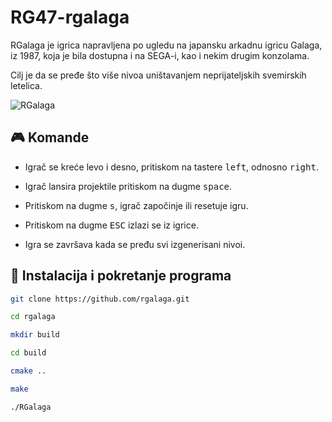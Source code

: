 # RG47-rgalaga
RGalaga je igrica napravljena po ugledu na japansku arkadnu igricu Galaga, iz 1987, koja je bila dostupna i na SEGA-i, kao i nekim drugim konzolama.

Cilj je da se pređe što više nivoa uništavanjem neprijateljskih svemirskih letelica.

![RGalaga](https://github.com/rgalaga/blob/master/screenshots/rgalaga_05_2.gif)

## :video_game: Komande

- Igrač se kreće levo i desno, pritiskom na tastere <kbd>left</kbd>, odnosno <kbd>right</kbd>.
- Igrač lansira projektile pritiskom na dugme <kbd>space</kbd>.
- Pritiskom na dugme <kbd>s</kbd>, igrač započinje ili resetuje igru.
- Pritiskom na dugme <kbd>ESC</kbd> izlazi se iz igrice.

- Igra se završava kada se pređu svi izgenerisani nivoi.

## :hammer: Instalacija i pokretanje programa

```bash 
git clone https://github.com/rgalaga.git
```
```bash 
cd rgalaga
```
```bash 
mkdir build
```
```bash 
cd build
```
```bash 
cmake ..
```
```bash 
make
```
```bash 
./RGalaga
```
